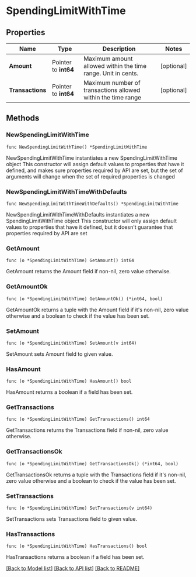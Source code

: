 # SpendingLimitWithTime

## Properties

Name | Type | Description | Notes
------------ | ------------- | ------------- | -------------
**Amount** | Pointer to **int64** | Maximum amount allowed within the time range. Unit in cents. | [optional] 
**Transactions** | Pointer to **int64** | Maximum number of transactions allowed within the time range | [optional] 

## Methods

### NewSpendingLimitWithTime

`func NewSpendingLimitWithTime() *SpendingLimitWithTime`

NewSpendingLimitWithTime instantiates a new SpendingLimitWithTime object
This constructor will assign default values to properties that have it defined,
and makes sure properties required by API are set, but the set of arguments
will change when the set of required properties is changed

### NewSpendingLimitWithTimeWithDefaults

`func NewSpendingLimitWithTimeWithDefaults() *SpendingLimitWithTime`

NewSpendingLimitWithTimeWithDefaults instantiates a new SpendingLimitWithTime object
This constructor will only assign default values to properties that have it defined,
but it doesn't guarantee that properties required by API are set

### GetAmount

`func (o *SpendingLimitWithTime) GetAmount() int64`

GetAmount returns the Amount field if non-nil, zero value otherwise.

### GetAmountOk

`func (o *SpendingLimitWithTime) GetAmountOk() (*int64, bool)`

GetAmountOk returns a tuple with the Amount field if it's non-nil, zero value otherwise
and a boolean to check if the value has been set.

### SetAmount

`func (o *SpendingLimitWithTime) SetAmount(v int64)`

SetAmount sets Amount field to given value.

### HasAmount

`func (o *SpendingLimitWithTime) HasAmount() bool`

HasAmount returns a boolean if a field has been set.

### GetTransactions

`func (o *SpendingLimitWithTime) GetTransactions() int64`

GetTransactions returns the Transactions field if non-nil, zero value otherwise.

### GetTransactionsOk

`func (o *SpendingLimitWithTime) GetTransactionsOk() (*int64, bool)`

GetTransactionsOk returns a tuple with the Transactions field if it's non-nil, zero value otherwise
and a boolean to check if the value has been set.

### SetTransactions

`func (o *SpendingLimitWithTime) SetTransactions(v int64)`

SetTransactions sets Transactions field to given value.

### HasTransactions

`func (o *SpendingLimitWithTime) HasTransactions() bool`

HasTransactions returns a boolean if a field has been set.


[[Back to Model list]](../../README.md#documentation-for-models) [[Back to API list]](../../README.md#documentation-for-api-endpoints) [[Back to README]](../../README.md)


